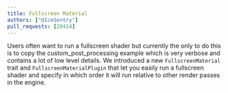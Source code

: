 ```yaml
---
title: Fullscreen Material
authors: ["@IceSentry"]
pull_requests: [20414]
---
```


Users often want to run a fullscreen shader but currently the only to do this is to copy the custom_post_processing example which is very verbose and contains a lot of low level details. We introduced a new `FullscreenMaterial` trait and `FullscreenMaterialPlugin` that let you easily run a fullscreen shader and specify in which order it will run relative to other render passes in the engine.
